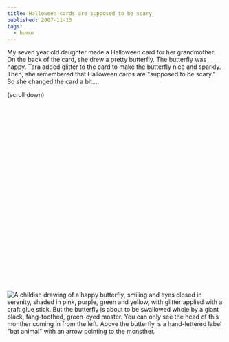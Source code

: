 ```yaml
---
title: Halloween cards are supposed to be scary
published: 2007-11-13
tags:
  - humor
---
```


My seven year old daughter made a Halloween card for her grandmother. On the back of the card, she drew a pretty butterfly. The butterfly was happy. Tara added glitter to the card to make the butterfly nice and sparkly. Then, she remembered that Halloween cards are "supposed to be scary." So she changed the card a bit….

<!--- break -->

(scroll down)

 

&nbsp;

&nbsp;

&nbsp;

&nbsp;

&nbsp;

&nbsp;

&nbsp;

&nbsp;

&nbsp;

&nbsp;

&nbsp;

&nbsp;

&nbsp;

&nbsp;

![A childish drawing of a happy butterfly, smiling and eyes closed in serenity, shaded in pink, purple, green and yellow, with glitter applied with a craft glue stick. But the butterfly is about to be swallowed whole by a giant black, fang-toothed, green-eyed moster. You can only see the head of this monther coming in from the left. Above the butterfly is a hand-lettered label "bat animal" with an arrow pointing to the monsther.](/images/posts/2007-oct-T-bfly.jpg)
